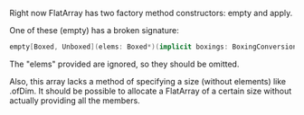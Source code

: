 Right now FlatArray has two factory method constructors: empty and apply.

One of these (empty) has a broken signature: 

```scala
empty[Boxed, Unboxed](elems: Boxed*)(implicit boxings: BoxingConversions[Boxed, Unboxed], elemManifest: ClassManifest[Unboxed]): FlatArray[Boxed]
```

The "elems" provided are ignored, so they should be omitted.

Also, this array lacks a method of specifying a size (without elements) like .ofDim. It should be possible to allocate a FlatArray of a certain size without actually providing all the members.
